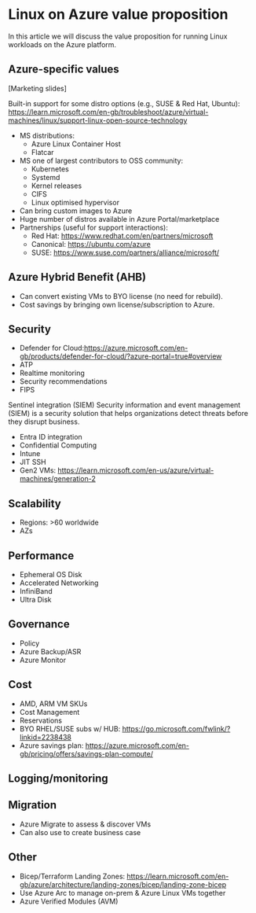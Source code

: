 # Linux on Azure value proposition

In this article we will discuss the value proposition for running Linux workloads on the Azure platform.

## Azure-specific values

[Marketing slides]

Built-in support for some distro options (e.g., SUSE & Red Hat, Ubuntu): <https://learn.microsoft.com/en-gb/troubleshoot/azure/virtual-machines/linux/support-linux-open-source-technology>

* MS distributions:
  * Azure Linux Container Host
  * Flatcar
* MS one of largest contributors to OSS community:
  * Kubernetes
  * Systemd
  * Kernel releases
  * CIFS
  * Linux optimised hypervisor
* Can bring custom images to Azure
* Huge number of distros available in Azure Portal/marketplace
* Partnerships (useful for support interactions):
  * Red Hat: <https://www.redhat.com/en/partners/microsoft>
  * Canonical: <https://ubuntu.com/azure>
  * SUSE: <https://www.suse.com/partners/alliance/microsoft/>

## Azure Hybrid Benefit (AHB)

* Can convert existing VMs to BYO license (no need for rebuild).
* Cost savings by bringing own license/subscription to Azure.

## Security

* Defender for Cloud:<https://azure.microsoft.com/en-gb/products/defender-for-cloud/?azure-portal=true#overview>
* ATP
* Realtime monitoring
* Security recommendations
* FIPS

Sentinel integration (SIEM) Security information and event management (SIEM) is a security solution that helps organizations detect threats before they disrupt business.

* Entra ID integration
* Confidential Computing
* Intune
* JIT SSH
* Gen2 VMs: <https://learn.microsoft.com/en-us/azure/virtual-machines/generation-2>

## Scalability

* Regions: >60 worldwide
* AZs

## Performance

* Ephemeral OS Disk
* Accelerated Networking
* InfiniBand
* Ultra Disk

## Governance

* Policy
* Azure Backup/ASR
* Azure Monitor

## Cost

* AMD, ARM VM SKUs
* Cost Management
* Reservations
* BYO RHEL/SUSE subs w/ HUB: <https://go.microsoft.com/fwlink/?linkid=2238438>
* Azure savings plan: <https://azure.microsoft.com/en-gb/pricing/offers/savings-plan-compute/>

## Logging/monitoring

## Migration

* Azure Migrate to assess & discover VMs
* Can also use to create business case

## Other

* Bicep/Terraform Landing Zones: <https://learn.microsoft.com/en-gb/azure/architecture/landing-zones/bicep/landing-zone-bicep>
* Use Azure Arc to manage on-prem & Azure Linux VMs together
* Azure Verified Modules (AVM)
